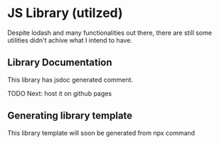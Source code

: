 # JS Library (utilzed)

Despite lodash and many functionalities out there, there are still some utilities didn't achive what I intend to have.

## Library Documentation

This library has jsdoc generated comment.

TODO Next: host it on github pages

## Generating library template

This library template will soon be generated from npx command

